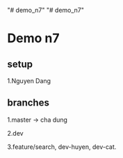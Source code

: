 "# demo_n7" 
"# demo_n7" 

# Demo n7
## setup

1.Nguyen Dang
## branches 
1.master -> cha dung

2.dev

3.feature/search, dev-huyen, dev-cat.


